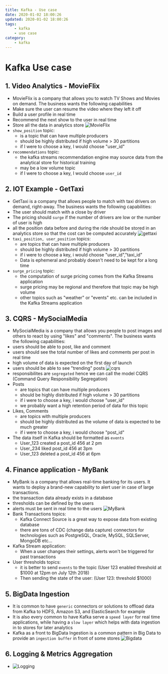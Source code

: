```yaml
---
title: Kafka - Use case 
date: 2020-01-02 18:00:26
updated: 2020-01-02 18:00:26
tags:
    - kafka
    - use case
category: 
    - kafka
---
```


# Kafka Use case

## 1. Video Analytics - MovieFlix

- MovieFlix is a company that allows you to watch TV Shows and Movies on demand. The business wants the following
  capabilities
- Make sure the user can resume the video where they left it off
- Build a user profile in real time
- Recommend the next show to the user in real time
- Store all the data in analytics store
  ![MovieFlix](https://tungexplorer.s3.ap-southeast-1.amazonaws.com/kafka_usecase/movieflix.JPG)
- `show_position` topic:
    - is a topic that can have multiple producers
    - should be highly distributed if high volume > 30 partitions
    - if I were to choose a key, I would choose "user_id"
- `recommendations` topic:
    - the kafka streams recommendation engine may source data from the analytical store for historical training
    - may be a low volume topic
    - if I were to choose a key, I would choose `user_id`

## 2. IOT Example - GetTaxi

- GetTaxi is a company that allows people to match with taxi drivers on demand, right-away. The business wants the
  following capabilities:
- The user should match with a close by driver
- The pricing should `surge` if the number of drivers are low or the number of user is high
- all the position data before and during the ride should be stored in an analytics store so that the cost can be
  computed accurately
  ![gettaxi](https://tungexplorer.s3.ap-southeast-1.amazonaws.com/kafka_usecase/gettaxi.JPG)
- `taxi_position, user_position` topics:
    - are topics that can have multiple producers
    - should be highly distributed if high volume > 30 partitions
    - if i were to choose a key, i would choose "user_id","taxi_id"
    - Data is ephemeral and probably doesn't need to be kept for a long time
- `surge_pricing` topic:
    - the computation of surge pricing comes from the Kafka Streams application
    - surge pricing may be regional and therefore that topic may be high volume
    - other topics such as "weather" or "events" etc. can be included in the Kafka Streams application

## 3. CQRS - MySocialMedia

- MySocialMedia is a company that allows you people to post images and others to react by using "likes" and "comments".
  The business wants the following capabilities:
- users should be able to post, like and comment
- users should see the total number of likes and comments per post in real time
- high volume of data is expected on the first day of launch
- users should be able to see "trending" posts
  ![cqrs](https://tungexplorer.s3.ap-southeast-1.amazonaws.com/kafka_usecase/cqrs.JPG)
- responsibilites are `segregated` hence we can call the model CQRS (Command Query Responsibility Segregation)
- Posts
    - are topics that can have multiple producers
    - should be highly distributed if high volume > 30 partitions
    - if i were to choose a key, i would choose "user_id"
    - we probably want a high retention period of data for this topic
- Likes, Comments
    - are topics with multiple producers
    - should be highly distributed as the volume of data is expected to be much greater
    - if i were to choose a key, i would choose "post_id"
- The data itself in Kafka should be formatted as `events`
    - User_123 created a post_id 456 at 2 pm
    - User_234 liked post_id 456 at 3pm
    - User_123 deleted a post_id 456 at 6pm

## 4. Finance application - MyBank

- MyBank is a company that allows real-time banking for its users. It wants to deploy a brand-new capability to alert user
  in case of large transactions.
- the transaction data already exists in a database
- thresholds can be defined by the users
- alerts must be sent in real time to the users
  ![MyBank](https://tungexplorer.s3.ap-southeast-1.amazonaws.com/kafka_usecase/myBank.JPG)
- Bank Transactions topics:
    - Kafka Connect Source is a great way to expose data from existing database
    - there are tons of CDC (change data capture) connectors for technologies such as PostgreSQL, Oracle, MySQL,
      SQLServer, MongoDB etc...
- Kafka Stream application:
    - When a user changes their settings, alerts won't be triggered for past transactions
- User thresholds topics:
    - it is better to send `events` to the topic (User 123 enabled threshold at $1000 at 12pm on July 12th 2018)
    - Then sending the state of the user: (User 123: threshold $1000)

## 5. BigData Ingestion

- It is common to have `generic` connectors or solutions to offload data from Kafka to HDFS, Amazon S3, and
  ElasticSearch for example
- It is also every common to have Kafka serve a `speed layer` for real time applications, while having a `slow layer`
  which helps with data ingestion in to stores for later analytics
- Kafka as a front to BigData Ingestion is a common pattern in Big Data to provide an `ingestion buffer` in front of
  some stores
  ![Bigdata](https://tungexplorer.s3.ap-southeast-1.amazonaws.com/kafka_usecase/bigdata.JPG)

## 6. Logging & Metrics Aggregation

- ![Logging](https://tungexplorer.s3.ap-southeast-1.amazonaws.com/kafka_usecase/logging.JPG)